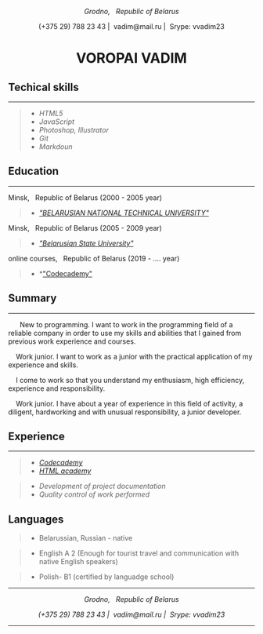 
<p align="center"><em>Grodno, &nbsp; Republic of Belarus  </em></p> 

<center> 
  <p>(+375 29) 788 23 43 | &nbsp;vadim@mail.ru | &nbsp;Srype: vvadim23  </p>
  </center>  
 <h1 align="center">VOROPAI VADIM</h1>
 



## Techical skills 

***

 >*  *HTML5*
 >*  *JavaScript*
 >*  *Photoshop, Illustrator*
  >* *Git*
   >*  *Markdoun*
 
 
 ## Education 

***

Minsk, &nbsp; Republic of Belarus (2000 - 2005 year) 
>* *["BELARUSIAN NATIONAL TECHNICAL UNIVERSITY"](https://www.codecademy.com/users/VoropaiVadim/achievementshttps://en.bntu.by/)*

 
Minsk, &nbsp; Republic of Belarus (2005 - 2009 year) 
>* *["Belarusian State University"](https://www.bsu.by/)*

online courses, &nbsp; Republic of Belarus (2019 - .... year) 
>* *["Codecademy"](https://www.codecademy.com/)

## Summary 

***

&nbsp;&nbsp;&nbsp;&nbsp;&nbsp; New to programming. I want to work in the programming field of a reliable company in order to use my skills and abilities that I gained from previous work experience and courses.

&nbsp;&nbsp;&nbsp;&nbsp;Work junior. I want to work as a junior with the practical application of my experience and skills.

&nbsp;&nbsp;&nbsp;&nbsp;I come to work so that you understand my enthusiasm, high efficiency, experience and responsibility.

&nbsp;&nbsp;&nbsp;&nbsp;Work junior. I have about a year of experience in this field of activity, a diligent, hardworking and with unusual responsibility, a  junior developer.

## Experience 

***
>*  *[Codecademy](https://www.codecademy.com/users/VoropaiVadim/achievements)*
 >*  *[HTML academy](https://htmlacademy.ru/profile/id1016365/achievements)*

>*  *Development of project documentation*
>*  *Quality control of work performed*

## Languages
 
>* Belarussian, Russian - native  

>* English A 2 (Enough for tourist travel and communication with native English speakers)  

>* Polish- B1 (certified by languadge school) 
****

<p align="center"><em>Grodno, &nbsp; Republic of Belarus  <em> 
</p>
<center> 
  <p>(+375 29) 788 23 43 | &nbsp;vadim@mail.ru | &nbsp;Srype: vvadim23  </p>
  </center>  
  
***
